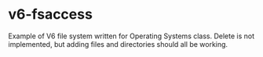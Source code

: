 v6-fsaccess
===========
Example of V6 file system written for Operating Systems class. Delete is not implemented, but adding files and directories should all be working.
